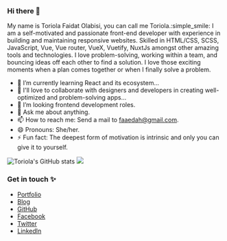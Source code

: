 ### Hi there 👋

My name is Toriola Faidat Olabisi, you can call me Toriola.:simple_smile:
I am a self-motivated and passionate front-end developer with experience in building and maintaining responsive websites. Skilled in HTML/CSS, SCSS, JavaScript, Vue, Vue router, VueX, Vuetify, NuxtJs amongst other amazing tools and technologies. I love problem-solving, working within a team, and bouncing ideas off each other to find a solution. I love those exciting moments when a plan comes together or when I finally solve a problem.


<!-- 🔭 I’m currently working on a ...-->
- 🌱 I’m currently learning React and its ecosystem...
- 👯 I'll love to collaborate with designers and developers in creating well-optimized and problem-solving apps...
- 🤔 I’m looking frontend development roles.
- 💬 Ask me about anything.
- 📫 How to reach me: Send a mail to faaedah@gmail.com.
- 😄 Pronouns: She/her.
- ⚡ Fun fact: The deepest form of motivation is intrinsic and only you can give it to yourself.

<!--[![Toriola's GitHub stats](https://github-readme-stats.vercel.app/api?username=toriola998)](https://github.com/toriola998/github-readme-stats)-->
![Toriola's GitHub stats](https://github-readme-stats.vercel.app/api?username=toriola998&show_icons=true&theme=radical)
<img src = "https://github-readme-stats.vercel.app/api/top-langs/?username=toriola998&title_color=47ff78&text_color=efefed&icon_color=47ff78&bg_color=0b0b0c&line_height=27">




### Get in touch :sparkles:
- [Portfolio](https://toriola.xyz/)
- [Blog](https://toriola.hashnode.dev/)
- [GitHub](https://github.com/toriola998)
- [Facebook](https://www.facebook.com/toriolafaidat.olabisi)
- [Twitter](https://twitter.com/FaidatToriola)
- [LinkedIn](https://www.linkedin.com/in/faidat-toriola-7b672021a/)
